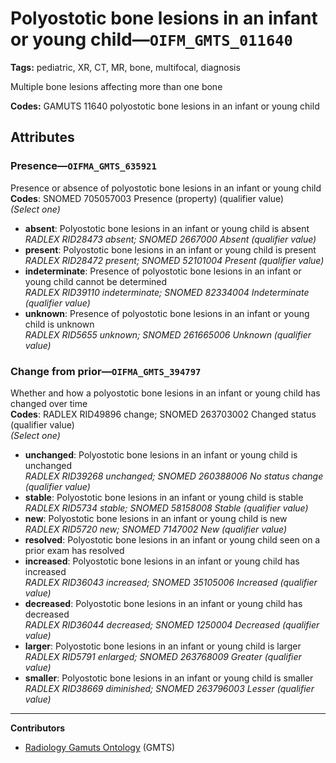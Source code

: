 # Polyostotic bone lesions in an infant or young child—`OIFM_GMTS_011640`

**Tags:** pediatric, XR, CT, MR, bone, multifocal, diagnosis

Multiple bone lesions affecting more than one bone

**Codes:** GAMUTS 11640 polyostotic bone lesions in an infant or young child

## Attributes

### Presence—`OIFMA_GMTS_635921`

Presence or absence of polyostotic bone lesions in an infant or young child  
**Codes**: SNOMED 705057003 Presence (property) (qualifier value)  
*(Select one)*

- **absent**: Polyostotic bone lesions in an infant or young child is absent  
_RADLEX RID28473 absent; SNOMED 2667000 Absent (qualifier value)_
- **present**: Polyostotic bone lesions in an infant or young child is present  
_RADLEX RID28472 present; SNOMED 52101004 Present (qualifier value)_
- **indeterminate**: Presence of polyostotic bone lesions in an infant or young child cannot be determined  
_RADLEX RID39110 indeterminate; SNOMED 82334004 Indeterminate (qualifier value)_
- **unknown**: Presence of polyostotic bone lesions in an infant or young child is unknown  
_RADLEX RID5655 unknown; SNOMED 261665006 Unknown (qualifier value)_

### Change from prior—`OIFMA_GMTS_394797`

Whether and how a polyostotic bone lesions in an infant or young child has changed over time  
**Codes**: RADLEX RID49896 change; SNOMED 263703002 Changed status (qualifier value)  
*(Select one)*

- **unchanged**: Polyostotic bone lesions in an infant or young child is unchanged  
_RADLEX RID39268 unchanged; SNOMED 260388006 No status change (qualifier value)_
- **stable**: Polyostotic bone lesions in an infant or young child is stable  
_RADLEX RID5734 stable; SNOMED 58158008 Stable (qualifier value)_
- **new**: Polyostotic bone lesions in an infant or young child is new  
_RADLEX RID5720 new; SNOMED 7147002 New (qualifier value)_
- **resolved**: Polyostotic bone lesions in an infant or young child seen on a prior exam has resolved  
- **increased**: Polyostotic bone lesions in an infant or young child has increased  
_RADLEX RID36043 increased; SNOMED 35105006 Increased (qualifier value)_
- **decreased**: Polyostotic bone lesions in an infant or young child has decreased  
_RADLEX RID36044 decreased; SNOMED 1250004 Decreased (qualifier value)_
- **larger**: Polyostotic bone lesions in an infant or young child is larger  
_RADLEX RID5791 enlarged; SNOMED 263768009 Greater (qualifier value)_
- **smaller**: Polyostotic bone lesions in an infant or young child is smaller  
_RADLEX RID38669 diminished; SNOMED 263796003 Lesser (qualifier value)_

---

**Contributors**

- [Radiology Gamuts Ontology](https://gamuts.net/) (GMTS)